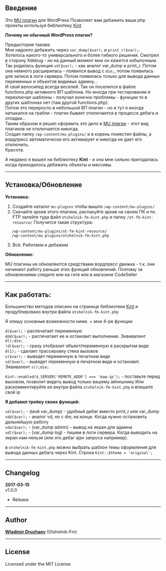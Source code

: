 ## Введение

Это [MU плагин](https://wp-kama.ru/id_3767/must-use-plugins-ili-obyazatelnyie-plaginyi-v-wordpress.html) для WordPress
Позволяет вам дебажить ваши php проекты используя библиотеку [Kint](https://github.com/kint-php/kint)

**Почему не обычный WordPress плагин?**

Предыстория такова:    
Мне надоело дебажить через `var_dump($var);` и `print_r($var);`. Хотелось какого-то универсального и более гибкого решения.
Смотрел в сторону Xdebug - но на данный момент мне он кажется избыточным. Так родилась функция `vd($var);` - как аналог var_dump и print_r. Потом она немного расширилась - появился вывод с `die;`, потом появилась для записи в логи сервера. Потом появилась только для вывода данных переменных и объектов видимых админу...    
И свой велосипед всегда веселей. Так он поселился в файле functions.php активного ВП шаблона. Но иногда при тестировании я переключал шаблоны - получал конечно проблемы - функции то в других шаблонах нет (там другой functions.php).   
Потом это переросло в небольшой ВП плагин - но и тут я иногда натыкался на грабли - плагин бывает отключается в процессе дебага и отладки...    
Таким образом я решил оформить это дело в [MU плагин](https://wp-kama.ru/id_3767/must-use-plugins-ili-obyazatelnyie-plaginyi-v-wordpress.html) - этот вид плагинов не отключается никогда.   
Создал папку `/wp-content/mu-plugins/` и в корень поместил файлы, а вордпресс автоматически его активирует и никогда не дает его отключить.    
Красота.

А недавно я вышел на библиотеку **Kint** - и она мне сильно пригодилась когда приходилось дебажить объекты и массивы.

-----------

## Установка/Обновление

**Установка:**

1. Создайте каталог `mu-plugins` чтобы вышло `/wp-content/mu-plugins/`
2. Скачайте архив этого плагина, распакуйте архив на своем ПК и по FTP залейте туда файл `otshelnik-fm-kint.php` и папку `/ot-fm-kint-resource/`
Получится такая структура:
 ```
    /wp-content/mu-plugins/ot-fm-kint-resource/
    /wp-content/mu-plugins/otshelnik-fm-kint.php
 ```
3. Всё. Работаем и дебажим

**Обновление:**

MU плагины не обновляются средствами вордпресс движка - т.к. они начинают работу раньше этих функций обновлений. Поэтому за обновлениями следите или на гите или в магазине CodeSeller

-----------

## Как работать:
Большинство методов описано на странице библиотеки [Kint](https://github.com/kint-php/kint) и продублировано внутри файла `otshelnik-fm-kint.php`

Я опишу основные возможности ниже. + мои 4-ре функции

`d($var);` - распечатает переменную    
`ddd($var);` - распечатает ее и остановит выполнение. Эквивалент `d();die;`    
`!d($var);` - сразу отобразит объект/переменную в раскрытом виде    
`d(1);` - сделает трассировку стека вызовов    
`s($var);` - выведет переменную в печатном виде    
`sd($var);` - выведет переменную в печатном виде и остановит. Эквивалент `s();die;`    

`Kint::enabled($_SERVER['REMOTE_ADDR'] === 'ваш-ip');` - поставьте перед вызовом, позволит видеть вывод только вашему айпишнику
Или раскомментируйте ее внутри файла `otshelnik-fm-kint.php` и впишите свой ip    

**Я добавил тройку своих функций:**

`vd($var);` - (мой var_dump) - удобный дебаг вместо print_r или var_dump    
`vdd($var);` - аналог vd, но с die; на конце. Когда нужно остановить дальнейшую работу    
`vda($var);` - (var_dump admin) - вывод на экран для админа    
`vdl($var);` - (var_dump log) - пишем в логи сервера. Когда выводить на экран нам нельзя (или это дебаг ajax запроса например).    


в `otshelnik-fm-kint.php` можно выбрать шаблон темы оформления для вывода данных дебага через Kint. Строка `Kint::$theme = 'original';`    

-----------

## Changelog

**2017-03-15**    
v1.0.0    
* Release

-----------

## Author

[**Wladimir Druzhaev**](http://across-ocean.otshelnik-fm.ru/) (Otshelnik-Fm)

-----------

## License

Licensed under the MIT License
